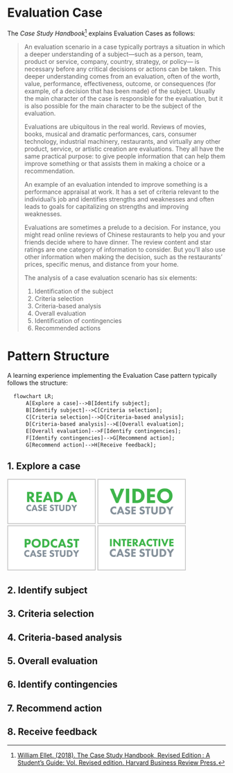 # Evaluation Case

The *Case Study Handbook*[^1] explains Evaluation Cases as follows:
> An evaluation scenario in a case typically portrays a situation in which a deeper understanding of a subject—such as a person, team, product or service, company, country, strategy, or policy— is necessary before any critical decisions or actions can be taken. This deeper understanding comes from an evaluation, often of the worth, value, performance, effectiveness, outcome, or consequences (for example, of a decision that has been made) of the subject. Usually the main character of the case is responsible for the evaluation, but it is also possible for the main character to be the subject of the evaluation.
> 
> Evaluations are ubiquitous in the real world. Reviews of movies, books, musical and dramatic performances, cars, consumer technology, industrial machinery, restaurants, and virtually any other product, service, or artistic creation are evaluations. They all have the same practical purpose: to give people information that can help them improve something or that assists them in making a choice or a recommendation.
> 
> An example of an evaluation intended to improve something is a performance appraisal at work. It has a set of criteria relevant to the individual’s job and identifies strengths and weaknesses and often leads to goals for capitalizing on strengths and improving weaknesses. 
> 
> Evaluations are sometimes a prelude to a decision. For instance, you might read online reviews of Chinese restaurants to help you and your friends decide where to have dinner. The review content and star ratings are one category of information to consider. But you’ll also use other information when making the decision, such as the restaurants’ prices, specific menus, and distance from your home.
> 
> The analysis of a case evaluation scenario has six elements:
> 1. Identification of the subject
> 2. Criteria selection
> 3. Criteria-based analysis
> 4. Overall evaluation
> 5. Identification of contingencies
> 6. Recommended actions


# Pattern Structure
A learning experience implementing the Evaluation Case pattern typically follows the structure:

```mermaid
  flowchart LR;
      A[Explore a case]-->B[Identify subject];
      B[Identify subject]-->C[Criteria selection];
      C[Criteria selection]-->D[Criteria-based analysis];
      D[Criteria-based analysis]-->E[Overall evaluation];
      E[Overall evaluation]-->F[Identify contingencies];
      F[Identify contingencies]-->G[Recommend action];
      G[Recommend action]-->H[Receive feedback];
```
## 1. Explore a case

<img src="./images/read-a-case.png" alt="Read A Case Study" style="width:25%; min-width:200px;border: 2px #ccc solid!important;"/>
<img src="./images/video-case.png" alt="Video Case Study"  style="width:25%; min-width:200px; border: 2px #ccc solid!important;"/>
<img src="./images/podcast-case.png" alt="Podcast Case Study" style="width:25%; min-width:200px; border: 2px #ccc solid!important;"/>
<img src="./images/interactive-case.png" alt="Interactive Case" style="width:25%; min-width:200px; border: 2px #ccc solid!important;"/>

## 2. Identify subject 
## 3. Criteria selection
## 4. Criteria-based analysis
## 5. Overall evaluation
## 6. Identify contingencies
## 7. Recommend action
## 8. Receive feedback



[^1]: [William Ellet. (2018). The Case Study Handbook, Revised Edition : A Student’s Guide: Vol. Revised edition. Harvard Business Review Press.](https://search.ebscohost.com/login.aspx?direct=true&db=nlebk&AN=1797860&site=eds-live&scope=site&authtype=sso&custid=ns017578)
